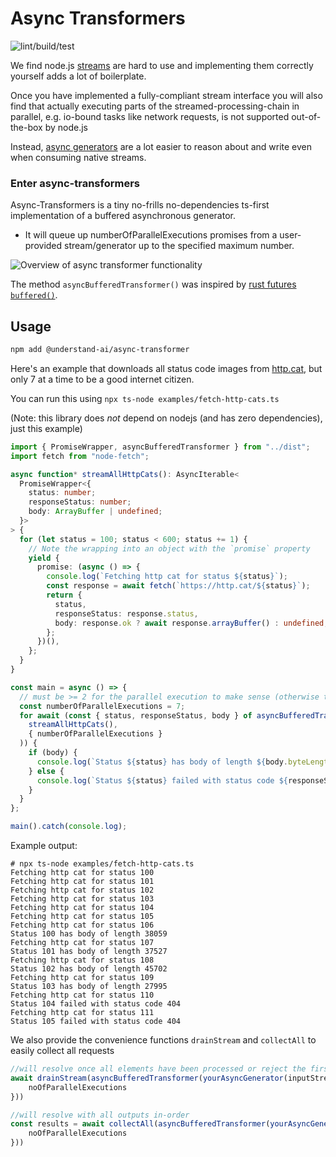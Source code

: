 # Async Transformers

![lint/build/test](https://github.com/understand-ai/async-transformers/actions/workflows/node.js.yml/badge.svg)

We find node.js [streams](https://nodejs.org/api/stream.html) are hard to use and implementing them correctly yourself adds a lot of boilerplate.

Once you have implemented a fully-compliant stream interface you will also find that actually executing parts of the streamed-processing-chain in parallel, e.g. io-bound tasks like network requests, is not supported out-of-the-box by node.js

Instead, [async generators](https://developer.mozilla.org/en-US/docs/Web/JavaScript/Reference/Global_Objects/AsyncGenerator) are a lot easier to reason about and write even when consuming native streams.

### Enter async-transformers

Async-Transformers is a tiny no-frills no-dependencies ts-first implementation of a buffered asynchronous generator.

* It will queue up numberOfParallelExecutions promises from a user-provided stream/generator up to the specified maximum number.

![Overview of async transformer functionality](./assets/async-transformers.png)

The method `asyncBufferedTransformer()` was inspired by [rust futures `buffered()`](https://docs.rs/futures/latest/futures/stream/trait.StreamExt.html#method.buffered).

## Usage

```bash
npm add @understand-ai/async-transformer
```

Here's an example that downloads all status code images from [http.cat](https://http.cat), but only 7 at a time to be a good
internet citizen.

You can run this using `npx ts-node examples/fetch-http-cats.ts`

(Note: this library does _not_ depend on nodejs (and has zero dependencies), just this example)

```typescript
import { PromiseWrapper, asyncBufferedTransformer } from "../dist";
import fetch from "node-fetch";

async function* streamAllHttpCats(): AsyncIterable<
  PromiseWrapper<{
    status: number;
    responseStatus: number;
    body: ArrayBuffer | undefined;
  }>
> {
  for (let status = 100; status < 600; status += 1) {
    // Note the wrapping into an object with the `promise` property
    yield {
      promise: (async () => {
        console.log(`Fetching http cat for status ${status}`);
        const response = await fetch(`https://http.cat/${status}`);
        return {
          status,
          responseStatus: response.status,
          body: response.ok ? await response.arrayBuffer() : undefined,
        };
      })(),
    };
  }
}

const main = async () => {
  // must be >= 2 for the parallel execution to make sense (otherwise throws an Error)
  const numberOfParallelExecutions = 7;
  for await (const { status, responseStatus, body } of asyncBufferedTransformer(
    streamAllHttpCats(),
    { numberOfParallelExecutions }
  )) {
    if (body) {
      console.log(`Status ${status} has body of length ${body.byteLength}`);
    } else {
      console.log(`Status ${status} failed with status code ${responseStatus}`);
    }
  }
};

main().catch(console.log);
```

Example output:

```
# npx ts-node examples/fetch-http-cats.ts
Fetching http cat for status 100
Fetching http cat for status 101
Fetching http cat for status 102
Fetching http cat for status 103
Fetching http cat for status 104
Fetching http cat for status 105
Fetching http cat for status 106
Status 100 has body of length 38059
Fetching http cat for status 107
Status 101 has body of length 37527
Fetching http cat for status 108
Status 102 has body of length 45702
Fetching http cat for status 109
Status 103 has body of length 27995
Fetching http cat for status 110
Status 104 failed with status code 404
Fetching http cat for status 111
Status 105 failed with status code 404
```

We also provide the convenience functions `drainStream` and `collectAll` to easily collect all requests

```typescript
//will resolve once all elements have been processed or reject the first time there is an error in any processed chunk
await drainStream(asyncBufferedTransformer(yourAsyncGenerator(inputStream), {
    noOfParallelExecutions
}))

//will resolve with all outputs in-order
const results = await collectAll(asyncBufferedTransformer(yourAsyncGenerator(inputStream), {
    noOfParallelExecutions
}))
```
